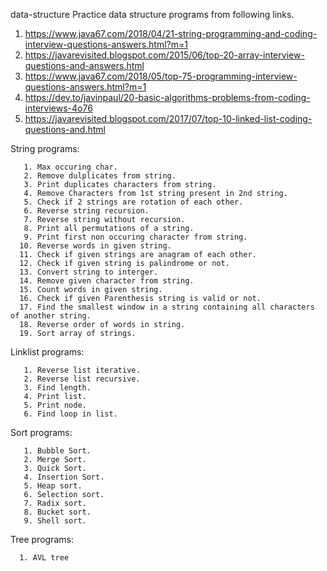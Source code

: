 data-structure
Practice data structure programs from following links.
1. https://www.java67.com/2018/04/21-string-programming-and-coding-interview-questions-answers.html?m=1
2. https://javarevisited.blogspot.com/2015/06/top-20-array-interview-questions-and-answers.html
3. https://www.java67.com/2018/05/top-75-programming-interview-questions-answers.html?m=1
4. https://dev.to/javinpaul/20-basic-algorithms-problems-from-coding-interviews-4o76
5. https://javarevisited.blogspot.com/2017/07/top-10-linked-list-coding-questions-and.html 

String programs:

       1. Max occuring char.
       2. Remove dulplicates from string.
       3. Print duplicates characters from string.
       4. Remove Characters from 1st string present in 2nd string.
       5. Check if 2 strings are rotation of each other.
       6. Reverse string recursion.
       7. Reverse string without recursion.
       8. Print all permutations of a string.
       9. Print first non occuring character from string.
      10. Reverse words in given string.
      11. Check if given strings are anagram of each other.
      12. Check if given string is palindrome or not.
      13. Convert string to interger.
      14. Remove given character from string.
      15. Count words in given string.
      16. Check if given Parenthesis string is valid or not.
      17. Find the smallest window in a string containing all characters of another string.
      18. Reverse order of words in string.
      19. Sort array of strings.


Linklist programs:

       1. Reverse list iterative.
       2. Reverse list recursive.
       3. Find length.
       4. Print list.
       5. Print node.
       6. Find loop in list.

Sort programs:

       1. Bubble Sort.
       2. Merge Sort.
       3. Quick Sort.
       4. Insertion Sort.
       5. Heap sort.
       6. Selection sort.
       7. Radix sort.
       8. Bucket sort.
       9. Shell sort.

Tree programs:
      
      1. AVL tree
